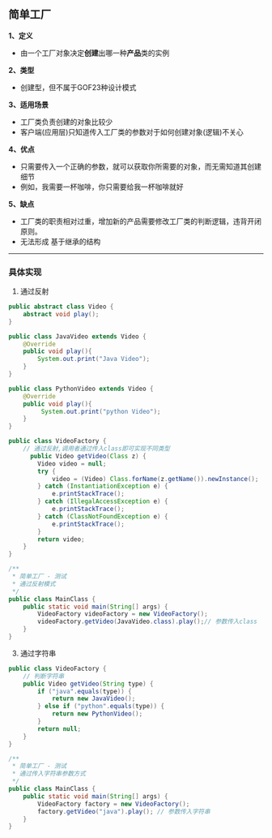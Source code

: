 ## 简单工厂

**1、定义**
- 由一个工厂对象决定**创建**出哪一种**产品**类的实例

**2、类型**
- 创建型，但不属于GOF23种设计模式

**3、适用场景**
- 工厂类负责创建的对象比较少
- 客户端(应用层)只知道传入工厂类的参数对于如何创建对象(逻辑)不关心

**4、优点**
- 只需要传入一个正确的参数，就可以获取你所需要的对象，而无需知道其创建细节
- 例如，我需要一杯咖啡，你只需要给我一杯咖啡就好

**5、缺点**
- 工厂类的职责相对过重，增加新的产品需要修改工厂类的判断逻辑，违背开闭原则。
- 无法形成 基于继承的结构

---

### 具体实现

1. 通过反射

```Java
public abstract class Video {
    abstract void play();
}
```

```Java
public class JavaVideo extends Video {
    @Override
    public void play(){
        System.out.print("Java Video");
    }
}
```

```Java
public class PythonVideo extends Video {
    @Override
    public void play(){
         System.out.print("python Video");
    }
}
```

```Java
public class VideoFactory {
    // 通过反射,调用者通过传入class即可实现不同类型
      public Video getVideo(Class z) {
        Video video = null;
        try {
            video = (Video) Class.forName(z.getName()).newInstance();
        } catch (InstantiationException e) {
            e.printStackTrace();
        } catch (IllegalAccessException e) {
            e.printStackTrace();
        } catch (ClassNotFoundException e) {
            e.printStackTrace();
        }
        return video;
    }
}
```

```Java
/**
 * 简单工厂 - 测试
 * 通过反射模式
 */
public class MainClass {
    public static void main(String[] args) {
        VideoFactory videoFactory = new VideoFactory();
        videoFactory.getVideo(JavaVideo.class).play();// 参数传入class
    }
}
```

3. 通过字符串

```Java
public class VideoFactory {
    // 判断字符串
    public Video getVideo(String type) {
        if ("java".equals(type)) {
            return new JavaVideo();
        } else if ("python".equals(type)) {
            return new PythonVideo();
        }
        return null;
    }
}
```

```Java
/**
 * 简单工厂 - 测试
 * 通过传入字符串参数方式
 */
public class MainClass {
    public static void main(String[] args) {
        VideoFactory factory = new VideoFactory();
        factory.getVideo("java").play(); // 参数传入字符串
    }
}
```


